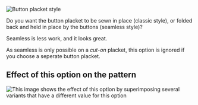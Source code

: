 ![Button placket style](buttonplacketstyle.svg)

Do you want the button placket to be sewn in place (classic style), or folded back and held in place by the buttons (seamless style)?

<Tip>

Seamless is less work, and it looks great.

</Tip>

<Note>

As seamless is only possible on a _cut-on_ placket, this option is ignored if you choose a seperate button placket.

</Note>

## Effect of this option on the pattern

![This image shows the effect of this option by superimposing several variants that have a different value for this option](simon_buttonplacketstyle_sample.svg "Effect of this option on the pattern")
